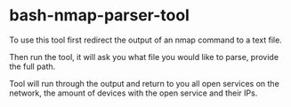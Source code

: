 # bash-nmap-parser-tool
To use this tool first redirect the output of an nmap command to a text file.

Then run the tool, it will ask you what file you would like to parse, provide the full path.

Tool will run through the output and return to you all open services on the network, the amount of devices with the open service and their IPs.
